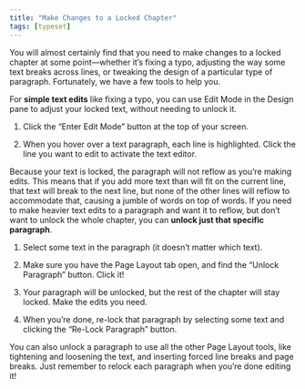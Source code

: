 ```yaml
---
title: "Make Changes to a Locked Chapter"
tags: [typeset]
---
```

 
<html><body><section data-type="chapter" class="hsecchapter" data-hederis-type="hsecchapter" id="locked-changes" data-pi-attrs="id: locked-changes; data-tags: typeset;" role="doc-chapter" data-tags="typeset" data-author-name=" " data-book-title=" " title="Make Changes to a Locked Chapter"><p class="hblkp" data-hederis-type="hblkp" id="p9PQ3OLGf">You will almost certainly find that you need to make changes to a locked chapter at some point&#8212;whether it&#8217;s fixing a typo, adjusting the way some text breaks across lines, or tweaking the design of a particular type of paragraph. Fortunately, we have a few tools to help you.</p><p class="hblkp" data-hederis-type="hblkp" id="pbDxCCwky">For <strong data-hederis-type="hspanstrong" id="pe9IbUglr">simple text edits</strong> like fixing a typo, you can use Edit Mode in the Design pane to adjust your locked text, without needing to unlock it. </p><ol class="hwprnumlist" data-hederis-type="hwprnumlist" id="pgxctccLc"><li class="hblkoli" data-hederis-type="hblkoli" id="liXsK1Zcrl"><p class="hblkoli" data-hederis-type="hblklip" id="pcBsHj4oe">Click the &#8220;Enter Edit Mode&#8221; button at the top of your screen.</p></li><li class="hblkoli" data-hederis-type="hblkoli" id="licf5vAjyc"><p class="hblkoli" data-hederis-type="hblklip" id="pup9r9nKC">When you hover over a text paragraph, each line is highlighted. Click the line you want to edit to activate the text editor.</p></li></ol><p class="hblkp" data-hederis-type="hblkp" id="p5Izajjgf">Because your text is locked, the paragraph will not reflow as you&#8217;re making edits. This means that if you add more text than will fit on the current line, that text will break to the next line, but none of the other lines will reflow to accommodate that, causing a jumble of words on top of words. If you need to make heavier text edits to a paragraph and want it to reflow, but don&#8217;t want to unlock the whole chapter, you can <strong class="hspanstrong" data-hederis-type="hspanstrong" id="pKobT2QzH">unlock just that specific paragraph</strong>.</p><ol class="hwprnumlist" data-hederis-type="hwprnumlist" id="pjZKqDTGd"><li class="hblkoli" data-hederis-type="hblkoli" id="liEqsvLLsW"><p class="hblkoli" data-hederis-type="hblklip" id="pUkX9h80j">Select some text in the paragraph (it doesn&#8217;t matter which text).</p></li><li class="hblkoli" data-hederis-type="hblkoli" id="li1NODRgYz"><p class="hblkoli" data-hederis-type="hblklip" id="p6hfnrwEQ">Make sure you have the Page Layout tab open, and find the &#8220;Unlock Paragraph&#8221; button. Click it!</p></li><li class="hblkoli" data-hederis-type="hblkoli" id="liX4wmsF0S"><p class="hblkoli" data-hederis-type="hblklip" id="ph0nbUlxJ">Your paragraph will be unlocked, but the rest of the chapter will stay locked. Make the edits you need.</p></li><li class="hblkoli" data-hederis-type="hblkoli" id="liabyWILXh"><p class="hblkoli" data-hederis-type="hblklip" id="pPWzk1x8G">When you&#8217;re done, re-lock that paragraph by selecting some text and clicking the &#8220;Re-Lock Paragraph&#8221; button.</p></li></ol><p class="hblkp" data-hederis-type="hblkp" id="p48DWQjAu">You can also unlock a paragraph to use all the other Page Layout tools, like tightening and loosening the text, and inserting forced line breaks and page breaks. Just remember to relock each paragraph when you&#8217;re done editing it!</p></section></body></html>
